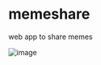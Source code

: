 # memeshare
web app to share memes

![image](https://user-images.githubusercontent.com/73644202/150535491-d3ada2b9-893d-42f3-a990-f8e5aabee260.png)

